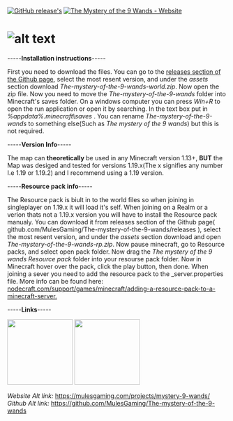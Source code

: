 <!-- Badges -->

[![GitHub release's](https://img.shields.io/github/release/MulesGaming/The-mystery-of-the-9-wands?include_prereleases=&sort=semver&color=FF0000)](https://github.com/MulesGaming/The-mystery-of-the-9-wands/releases/)
[![The Mystery of the 9 Wands - Website](https://img.shields.io/badge/The_Mystery_of_the_9_Wands-Website-orange)](https://www.mulesgaming.com/projects/mystery-9-wands/)


# ![alt text](https://www.mulesgaming.com/media/images/9_wands_icon.png)

-----**Installation instructions**-----  

  First you need to download the files. You can go to the [releases section of the Github page](https://github.com/MulesGaming/The-mystery-of-the-9-wands/releases), select the most resent version, and under the _assets_ section download  _The-mystery-of-the-9-wands-world.zip_. Now open the zip file. Now you need to move the *The-mystery-of-the-9-wands* folder into Minecraft's saves folder. On a windows computer you can press *Win+R* to open the run application or open it by searching. In the text box put in *%appdata%\.minecraft\saves* . You can rename *The-mystery-of-the-9-wands* to something else(Such as *The mystery of the 9 wands*) but this is not required.  
  
-----**Version Info**-----  

  The map can **theoretically** be used in any Minecraft version 1.13+, **BUT** the Map was desiged and tested for versions 1.19.x(The x signifies any number I.e 1.19 or 1.19.2) and I recommend using a 1.19 version.

-----**Resource pack info**-----  

The Resource pack is biult in to the world files so when joining in singleplayer on 1.19.x it will load it's self. When joining on a Realm or a verion thats not a 1.19.x version you will have to install the Resource pack manualy. You can download it from releases section of the Github page( github.com/MulesGaming/The-mystery-of-the-9-wands/releases ), select the most resent version, and under the _assets_ section download and open _The-mystery-of-the-9-wands-rp.zip_. Now pause minecraft, go to Resource packs, and select open pack folder. Now drag the _The mystery of the 9 wands Resource pack_ folder into your resourse pack folder. Now in Minecraft hover over the pack, click the play button, then done. When joining a sever you need to add the resource pack to the _server.properties file. More info can be found here:
[nodecraft.com/support/games/minecraft/adding-a-resource-pack-to-a-minecraft-server.](https://nodecraft.com/support/games/minecraft/adding-a-resource-pack-to-a-minecraft-server)

-----**Links**-----  
  
<a href='https://mulesgaming.github.io/projects/mystery-9-wands/'><img src='https://cdn-icons-png.flaticon.com/512/72/72626.png' width="150"></a>
<a href='https://github.com/MulesGaming/The-mystery-of-the-9-wands'><img src='https://cryptodefinitions.com/wp-content/uploads/2020/09/GitHub-Logo.png' width="150"></a> 

_Website Alt link:_ https://mulesgaming.com/projects/mystery-9-wands/  
_Github Alt link:_ https://github.com/MulesGaming/The-mystery-of-the-9-wands  
